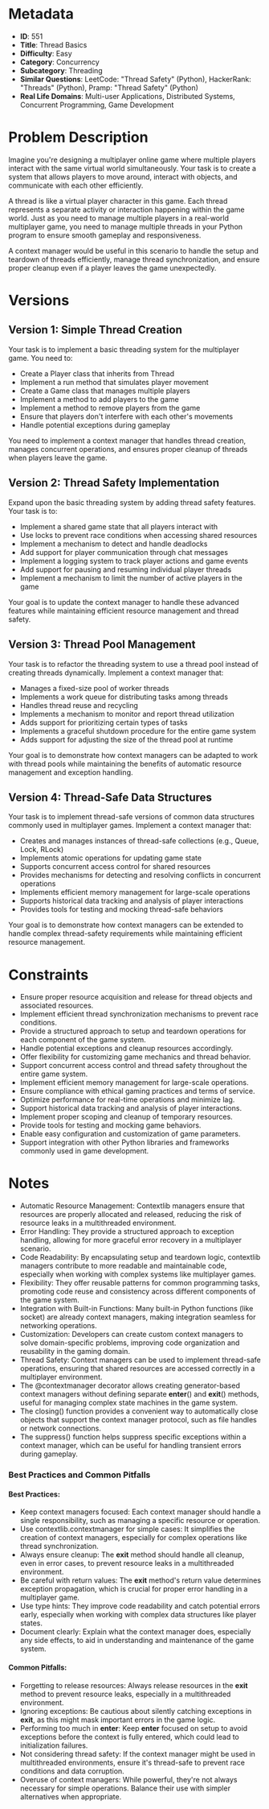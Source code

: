 # Metadata

- **ID**: 551
- **Title**: Thread Basics
- **Difficulty**: Easy
- **Category**: Concurrency
- **Subcategory**: Threading
- **Similar Questions**: LeetCode: "Thread Safety" (Python), HackerRank: "Threads" (Python), Pramp: "Thread Safety" (Python)
- **Real Life Domains**: Multi-user Applications, Distributed Systems, Concurrent Programming, Game Development

# Problem Description

Imagine you're designing a multiplayer online game where multiple players interact with the same virtual world simultaneously. Your task is to create a system that allows players to move around, interact with objects, and communicate with each other efficiently. 

A thread is like a virtual player character in this game. Each thread represents a separate activity or interaction happening within the game world. Just as you need to manage multiple players in a real-world multiplayer game, you need to manage multiple threads in your Python program to ensure smooth gameplay and responsiveness.

A context manager would be useful in this scenario to handle the setup and teardown of threads efficiently, manage thread synchronization, and ensure proper cleanup even if a player leaves the game unexpectedly.

# Versions

## Version 1: Simple Thread Creation

Your task is to implement a basic threading system for the multiplayer game. You need to:

- Create a Player class that inherits from Thread
- Implement a run method that simulates player movement
- Create a Game class that manages multiple players
- Implement a method to add players to the game
- Implement a method to remove players from the game
- Ensure that players don't interfere with each other's movements
- Handle potential exceptions during gameplay

You need to implement a context manager that handles thread creation, manages concurrent operations, and ensures proper cleanup of threads when players leave the game.

## Version 2: Thread Safety Implementation

Expand upon the basic threading system by adding thread safety features. Your task is to:

- Implement a shared game state that all players interact with
- Use locks to prevent race conditions when accessing shared resources
- Implement a mechanism to detect and handle deadlocks
- Add support for player communication through chat messages
- Implement a logging system to track player actions and game events
- Add support for pausing and resuming individual player threads
- Implement a mechanism to limit the number of active players in the game

Your goal is to update the context manager to handle these advanced features while maintaining efficient resource management and thread safety.

## Version 3: Thread Pool Management

Your task is to refactor the threading system to use a thread pool instead of creating threads dynamically. Implement a context manager that:

- Manages a fixed-size pool of worker threads
- Implements a work queue for distributing tasks among threads
- Handles thread reuse and recycling
- Implements a mechanism to monitor and report thread utilization
- Adds support for prioritizing certain types of tasks
- Implements a graceful shutdown procedure for the entire game system
- Adds support for adjusting the size of the thread pool at runtime

Your goal is to demonstrate how context managers can be adapted to work with thread pools while maintaining the benefits of automatic resource management and exception handling.

## Version 4: Thread-Safe Data Structures

Your task is to implement thread-safe versions of common data structures commonly used in multiplayer games. Implement a context manager that:

- Creates and manages instances of thread-safe collections (e.g., Queue, Lock, RLock)
- Implements atomic operations for updating game state
- Supports concurrent access control for shared resources
- Provides mechanisms for detecting and resolving conflicts in concurrent operations
- Implements efficient memory management for large-scale operations
- Supports historical data tracking and analysis of player interactions
- Provides tools for testing and mocking thread-safe behaviors

Your goal is to demonstrate how context managers can be extended to handle complex thread-safety requirements while maintaining efficient resource management.

# Constraints

- Ensure proper resource acquisition and release for thread objects and associated resources.
- Implement efficient thread synchronization mechanisms to prevent race conditions.
- Provide a structured approach to setup and teardown operations for each component of the game system.
- Handle potential exceptions and cleanup resources accordingly.
- Offer flexibility for customizing game mechanics and thread behavior.
- Support concurrent access control and thread safety throughout the entire game system.
- Implement efficient memory management for large-scale operations.
- Ensure compliance with ethical gaming practices and terms of service.
- Optimize performance for real-time operations and minimize lag.
- Support historical data tracking and analysis of player interactions.
- Implement proper scoping and cleanup of temporary resources.
- Provide tools for testing and mocking game behaviors.
- Enable easy configuration and customization of game parameters.
- Support integration with other Python libraries and frameworks commonly used in game development.

# Notes

- Automatic Resource Management: Contextlib managers ensure that resources are properly allocated and released, reducing the risk of resource leaks in a multithreaded environment.
- Error Handling: They provide a structured approach to exception handling, allowing for more graceful error recovery in a multiplayer scenario.
- Code Readability: By encapsulating setup and teardown logic, contextlib managers contribute to more readable and maintainable code, especially when working with complex systems like multiplayer games.
- Flexibility: They offer reusable patterns for common programming tasks, promoting code reuse and consistency across different components of the game system.
- Integration with Built-in Functions: Many built-in Python functions (like socket) are already context managers, making integration seamless for networking operations.
- Customization: Developers can create custom context managers to solve domain-specific problems, improving code organization and reusability in the gaming domain.
- Thread Safety: Context managers can be used to implement thread-safe operations, ensuring that shared resources are accessed correctly in a multiplayer environment.
- The @contextmanager decorator allows creating generator-based context managers without defining separate **enter**() and **exit**() methods, useful for managing complex state machines in the game system.
- The closing() function provides a convenient way to automatically close objects that support the context manager protocol, such as file handles or network connections.
- The suppress() function helps suppress specific exceptions within a context manager, which can be useful for handling transient errors during gameplay.

### Best Practices and Common Pitfalls

#### **Best Practices:**

- Keep context managers focused: Each context manager should handle a single responsibility, such as managing a specific resource or operation.
- Use contextlib.contextmanager for simple cases: It simplifies the creation of context managers, especially for complex operations like thread synchronization.
- Always ensure cleanup: The **exit** method should handle all cleanup, even in error cases, to prevent resource leaks in a multithreaded environment.
- Be careful with return values: The **exit** method's return value determines exception propagation, which is crucial for proper error handling in a multiplayer game.
- Use type hints: They improve code readability and catch potential errors early, especially when working with complex data structures like player states.
- Document clearly: Explain what the context manager does, especially any side effects, to aid in understanding and maintenance of the game system.

#### **Common Pitfalls:**

- Forgetting to release resources: Always release resources in the **exit** method to prevent resource leaks, especially in a multithreaded environment.
- Ignoring exceptions: Be cautious about silently catching exceptions in **exit**, as this might mask important errors in the game logic.
- Performing too much in **enter**: Keep **enter** focused on setup to avoid exceptions before the context is fully entered, which could lead to initialization failures.
- Not considering thread safety: If the context manager might be used in multithreaded environments, ensure it's thread-safe to prevent race conditions and data corruption.
- Overuse of context managers: While powerful, they're not always necessary for simple operations. Balance their use with simpler alternatives when appropriate.
